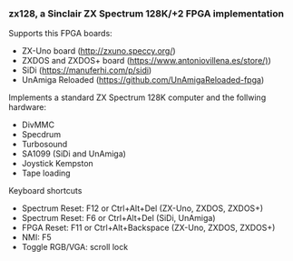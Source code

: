 <h3>zx128, a Sinclair ZX Spectrum 128K/+2 FPGA implementation</h3>
<p>Supports this FPGA boards:</p>
<ul>
<li>ZX-Uno board (<a href="http://zxuno.speccy.org/">http://zxuno.speccy.org/</a>)</li>
<li>ZXDOS and ZXDOS+ board (<a href="https://www.antoniovillena.es/store/">https://www.antoniovillena.es/store/)</a>)</li>
<li>SiDi (<a href="https://manuferhi.com/p/sidi">https://manuferhi.com/p/sidi</a>)</li>
<li>UnAmiga Reloaded (<a href="https://github.com/UnAmigaReloaded-fpga)">https://github.com/UnAmigaReloaded-fpga</a>)</li>
</ul>
<p>Implements a standard ZX Spectrum 128K computer and the follwing hardware:</p>
<ul>
<li>DivMMC</li>
<li>Specdrum</li>
<li>Turbosound</li>
<li>SA1099 (SiDi and UnAmiga)</li>
<li>Joystick Kempston</li>
<li>Tape loading</li>
</ul>
<p>Keyboard shortcuts</p>
<ul>
<li>Spectrum Reset: F12 or Ctrl+Alt+Del (ZX-Uno, ZXDOS, ZXDOS+)</li>
<li>Spectrum Reset: F6 or Ctrl+Alt+Del (SiDi, UnAmiga)</li>
<li>FPGA Reset: F11 or Ctrl+Alt+Backspace (ZX-Uno, ZXDOS, ZXDOS+)</li>
<li>NMI: F5</li>
<li>Toggle RGB/VGA: scroll lock</li>
</ul>
<p>
